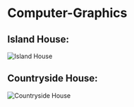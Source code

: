 # Computer-Graphics

## Island House:

![Island House](https://lh3.googleusercontent.com/JUP87qkaIVwROa2hPaaORBr3Uz8GQcKRHtuv6VDuLB-Ob02yWQKKZ1LI-Mfqof4gyeiIGY5sAwESOyYU-X_ptANtRFihHk-E2LWANWJ-A3IUndJMdXi3u5nDsHDkKkLZMLwvMxevGntXbRgKAr6nlvMUIoNNfr15k_AWppLS7CobwFg3JUoE6c46NYc6_YB03HkiX_TR72MwfWxp6zZhyrrvjWKM3w45V625tBuosVOEEcW9NPyJz1MLbROjyLMXavKkVDJHLYMdyUqEyIYsgUvoipErvZhABDHInSta6r-SiAaNRpehrOEv8DH9hBvwOMkxjPp-0CsZPpi4Z98MrICBG6l9QsZ5KN5X5tAq2UuQWOKts8r4ckUjK4pgvQAgNNp6M-_yyTHBjUVdnNeZCtBG-etQAY1i-U8NTiytlMowSYa9ojJZ5ETdX5HxSRBbgJwP8698U2qZ6raBb14ots-8A4imoPsatsTza0d0REu2dgxFdlncQrCb6eMQKn4Rn2Fjrw8SCMps5aw9grOaKSiPQzpdpDwyWsuQfYYT4OE8zYHaZmIAjjiJ3_UpxS3QcGaf1H8WmVu5fadVXaK6OfLZ-7_87B50nkt1rIe8PMNEVL7NtvFBe7KaodQ8wTbLixmlWxZkNlRSK21wzSaBeF7eaNzASisyL682yca1nnCJg6pZ41Pn1JlbyVSGR8n8bxWqrEYEiv-nD_cDYcGXhsKrgzVQ4WI9aZ1UyaoILRZS7CCOtXRtgh3u14YffFaQFCFcq3mKqTRc_d3RKrbs6C6A1HIRurxZ=w1728-h948-no?authuser=0)

## Countryside House:

![Countryside House](https://lh3.googleusercontent.com/pw/AL9nZEXMOwxPdYrX0OZBPvJnxkA3xRl0YKDe2oNOB-XfYfDrZ7hxNrptkPNxOmfgYCZAqbbuga1XRqbtR2YuXJKFxv0hqqROcjtsetPv1vfEH48-hfh-fRqoqRSfd2r1O_ISLdSv20wtakUiFUqgCt8GXzKJ=w1725-h948-no?authuser=0)

